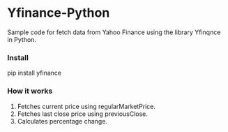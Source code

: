 # Yfinance-Python
Sample code for fetch data from Yahoo Finance using the library Yfinqnce in Python.

### Install
pip install yfinance

### How it works
1. Fetches current price using regularMarketPrice.
2. Fetches last close price using previousClose.
3. Calculates percentage change.
